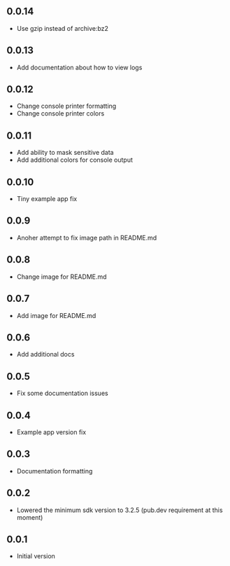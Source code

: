 ## 0.0.14

* Use gzip instead of archive:bz2

## 0.0.13

* Add documentation about how to view logs

## 0.0.12

* Change console printer formatting
* Change console printer colors

## 0.0.11

* Add ability to mask sensitive data
* Add additional colors for console output

## 0.0.10

* Tiny example app fix

## 0.0.9

* Anoher attempt to fix image path in README.md

## 0.0.8

* Change image for README.md

## 0.0.7

* Add image for README.md

## 0.0.6

* Add additional docs

## 0.0.5

* Fix some documentation issues

## 0.0.4

* Example app version fix

## 0.0.3

* Documentation formatting

## 0.0.2

* Lowered the minimum sdk version to 3.2.5 (pub.dev requirement at this moment)

## 0.0.1

* Initial version
